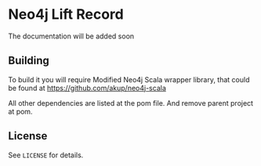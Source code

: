 Neo4j Lift Record
=======================

The documentation will be added soon


Building
-------

To build it you will require Modified Neo4j Scala wrapper library, that could be found at
https://github.com/akup/neo4j-scala

All other dependencies are listed at the pom file.
And remove parent project at pom.

License
-------

See `LICENSE` for details.
